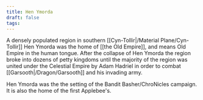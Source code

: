 ```yaml
---
title: Hen Ymorda
draft: false
tags:
---
```

A densely populated region in southern [[Cyn-Tollir|/Material Plane/Cyn-Tollir]] Hen Ymorda was the home of [[the Old Empire]], and means Old Empire in the human tongue. After the collapse of Hen Ymorda the region broke into dozens of petty kingdoms until the majority of the region was united under the Celestial Empire by Adam Hadriel in order to combat [[Garsooth|/Dragon/Garsooth]] and his invading army. 

Hen Ymorda was the the setting of the Bandit Basher/ChroNicles campaign. It is also the home of the first Applebee's. 